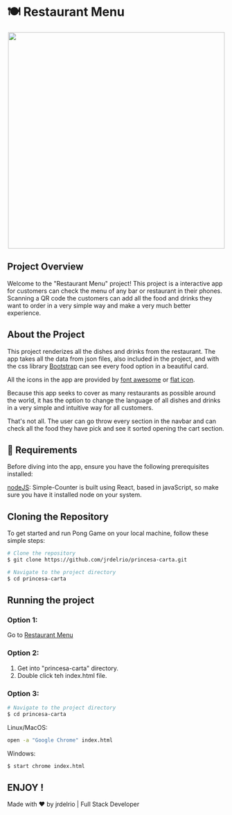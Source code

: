 # 🍽️ Restaurant Menu

<p align=center>
<img src="show.gif" style="height: 500px" />
</p>

## Project Overview

Welcome to the "Restaurant Menu" project! This project is a interactive app for customers can check the menu of any bar or restaurant in their phones. Scanning a QR code the customers can add all the food and drinks they want to order in a very simple way and make a very much better experience.

## About the Project

This project renderizes all the dishes and drinks from the restaurant. The app takes all the data from json files, also included in the project, and with the css library [Bootstrap](https://getbootstrap.com/) can see every food option in a beautiful card.

All the icons in the app are provided by [font awesome](https://fontawesome.com/) or [flat icon](https://www.flaticon.com/).

Because this app seeks to cover as many restaurants as possible around the world, it has the option to change the language of all dishes and drinks in a very simple and intuitive way for all customers.

That's not all. The user can go throw every section in the navbar and can check all the food they have pick and see it sorted opening the cart section.

## 🔧 Requirements
Before diving into the app, ensure you have the following prerequisites installed:

[nodeJS](https://nodejs.org/en): Simple-Counter is built using React, based in javaScript, so make sure you have it installed node on your system.

## Cloning the Repository

To get started and run Pong Game on your local machine, follow these simple steps:

```bash
# Clone the repository
$ git clone https://github.com/jrdelrio/princesa-carta.git

# Navigate to the project directory
$ cd princesa-carta
```

## Running the project

### Option 1:

Go to [Restaurant Menu](https://jrdelrio.github.io/princesa-carta/)

### Option 2:

1. Get into "princesa-carta" directory.
2. Double click teh index.html file.


### Option 3:

```bash
# Navigate to the project directory
$ cd princesa-carta
```

Linux/MacOS:

```bash
open -a "Google Chrome" index.html
```

Windows:

```bash
$ start chrome index.html
```

## ENJOY !
Made with ❤️ by jrdelrio | Full Stack Developer
